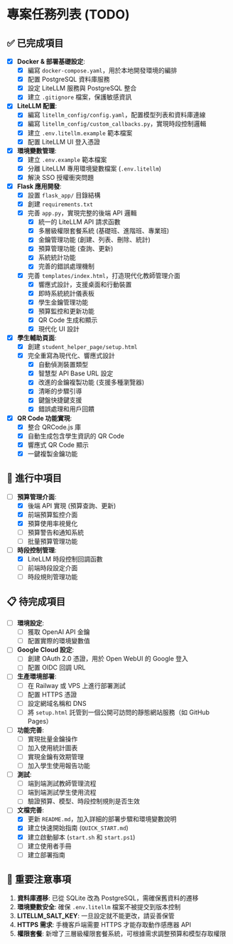 # 專案任務列表 (TODO)

## ✅ 已完成項目

- [x] **Docker & 部署基礎設定**:
    - [x] 編寫 `docker-compose.yaml`，用於本地開發環境的編排
    - [x] 配置 PostgreSQL 資料庫服務
    - [x] 設定 LiteLLM 服務與 PostgreSQL 整合
    - [x] 建立 `.gitignore` 檔案，保護敏感資訊

- [x] **LiteLLM 配置**:
    - [x] 編寫 `litellm_config/config.yaml`，配置模型列表和資料庫連線
    - [x] 編寫 `litellm_config/custom_callbacks.py`，實現時段控制邏輯
    - [x] 建立 `.env.litellm.example` 範本檔案
    - [x] 配置 LiteLLM UI 登入憑證

- [x] **環境變數管理**:
    - [x] 建立 `.env.example` 範本檔案
    - [x] 分離 LiteLLM 專用環境變數檔案 (`.env.litellm`)
    - [x] 解決 SSO 授權衝突問題

- [x] **Flask 應用開發**:
    - [x] 設置 `flask_app/` 目錄結構
    - [x] 創建 `requirements.txt`
    - [x] 完善 `app.py`，實現完整的後端 API 邏輯
        - [x] 統一的 LiteLLM API 請求函數
        - [x] 多層級權限套餐系統 (基礎班、進階班、專業班)
        - [x] 金鑰管理功能 (創建、列表、刪除、統計)
        - [x] 預算管理功能 (查詢、更新)
        - [x] 系統統計功能
        - [x] 完善的錯誤處理機制
    - [x] 完善 `templates/index.html`，打造現代化教師管理介面
        - [x] 響應式設計，支援桌面和行動裝置
        - [x] 即時系統統計儀表板
        - [x] 學生金鑰管理功能
        - [x] 預算監控和更新功能
        - [x] QR Code 生成和顯示
        - [x] 現代化 UI 設計

- [x] **學生輔助頁面**:
    - [x] 創建 `student_helper_page/setup.html`
    - [x] 完全重寫為現代化、響應式設計
        - [x] 自動偵測裝置類型
        - [x] 智慧型 API Base URL 設定
        - [x] 改進的金鑰複製功能 (支援多種瀏覽器)
        - [x] 清晰的步驟引導
        - [x] 鍵盤快捷鍵支援
        - [x] 錯誤處理和用戶回饋

- [x] **QR Code 功能實現**:
    - [x] 整合 QRCode.js 庫
    - [x] 自動生成包含學生資訊的 QR Code
    - [x] 響應式 QR Code 顯示
    - [x] 一鍵複製金鑰功能

## 🔄 進行中項目

- [ ] **預算管理介面**:
    - [x] 後端 API 實現 (預算查詢、更新)
    - [x] 前端預算監控介面
    - [x] 預算使用率視覺化
    - [ ] 預算警告和通知系統
    - [ ] 批量預算管理功能

- [ ] **時段控制管理**:
    - [x] LiteLLM 時段控制回調函數
    - [ ] 前端時段設定介面
    - [ ] 時段規則管理功能

## 📋 待完成項目

- [ ] **環境設定**: 
    - [ ] 獲取 OpenAI API 金鑰
    - [ ] 配置實際的環境變數值

- [ ] **Google Cloud 設定**: 
    - [ ] 創建 OAuth 2.0 憑證，用於 Open WebUI 的 Google 登入
    - [ ] 配置 OIDC 回調 URL

- [ ] **生產環境部署**:
    - [ ] 在 Railway 或 VPS 上進行部署測試
    - [ ] 配置 HTTPS 憑證
    - [ ] 設定網域名稱和 DNS
    - [ ] 將 `setup.html` 託管到一個公開可訪問的靜態網站服務（如 GitHub Pages）

- [ ] **功能完善**:
    - [ ] 實現批量金鑰操作
    - [ ] 加入使用統計圖表
    - [ ] 實現金鑰有效期管理
    - [ ] 加入學生使用報告功能

- [ ] **測試**:
    - [ ] 端到端測試教師管理流程
    - [ ] 端到端測試學生使用流程
    - [ ] 驗證預算、模型、時段控制規則是否生效

- [ ] **文檔完善**:
    - [x] 更新 `README.md`，加入詳細的部署步驟和環境變數說明
    - [x] 建立快速開始指南 (`QUICK_START.md`)
    - [x] 建立啟動腳本 (`start.sh` 和 `start.ps1`)
    - [ ] 建立使用者手冊
    - [ ] 建立部署指南

## 🚨 重要注意事項

1. **資料庫遷移**: 已從 SQLite 改為 PostgreSQL，需確保舊資料的遷移
2. **環境變數安全**: 確保 `.env.litellm` 檔案不被提交到版本控制
3. **LITELLM_SALT_KEY**: 一旦設定就不能更改，請妥善保管
4. **HTTPS 需求**: 手機客戶端需要 HTTPS 才能存取動作感應器 API
5. **權限套餐**: 新增了三層級權限套餐系統，可根據需求調整預算和模型存取權限